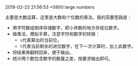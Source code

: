 2019-02-23 21:56:53 +0800
large numbers

主要是大数运算，这里是大数和个位数的乘法，我的简要思路是：

- 用字符数组倒序存储数字，即小序数的地方存低位数字。
- 做乘法，模拟手算，注意字符和数字的转换：
  - `s`代表算出的当前位，
  - `l`代表当前剩余的进位数字，在下一次计算时，加上此数字。
- 将结果再翻转回来，便于输出。
- 统计两个数包含数字的数量之差，按要求输出即可。
